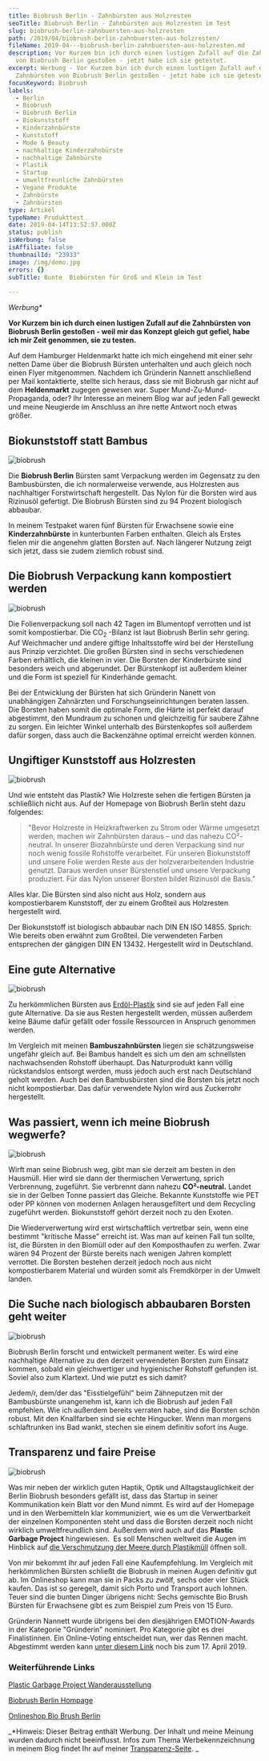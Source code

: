 ```yaml
---
title: Biobrush Berlin - Zahnbürsten aus Holzresten
seoTitle: Biobrush Berlin - Zahnbürsten aus Holzresten im Test
slug: biobrush-berlin-zahnbuersten-aus-holzresten
path: /2019/04/biobrush-berlin-zahnbuersten-aus-holzresten/
fileName: 2019-04---biobrush-berlin-zahnbuersten-aus-holzresten.md
description: Vor Kurzem bin ich durch einen lustigen Zufall auf die Zahnbürsten
  von Biobrush Berlin gestoßen - jetzt habe ich sie getestet.
excerpt: Werbung - Vor Kurzem bin ich durch einen lustigen Zufall auf die
  Zahnbürsten von Biobrush Berlin gestoßen - jetzt habe ich sie getestet.
focusKeyword: Biobrush
labels:
  - Berlin
  - Biobrush
  - Biobrush Berlin
  - Biokunststoff
  - Kinderzahnbürste
  - Kunststoff
  - Mode & Beauty
  - nachhaltige Kinderzahnbürste
  - nachhaltige Zahnbürste
  - Plastik
  - Startup
  - umweltfreunliche Zahnbürsten
  - Vegane Produkte
  - Zahnbürste
  - Zahnbürsten
type: Artikel
typeName: Produkttest
date: 2019-04-14T13:52:57.000Z
status: publish
isWerbung: false
isAffiliate: false
thumbnailId: "23933"
image: /img/demo.jpg
errors: {}
subTitle: Bunte  Biobürsten für Groß und Klein im Test
  
---
```


_Werbung\*_

**Vor Kurzem bin ich durch einen lustigen Zufall auf die Zahnbürsten von
Biobrush Berlin gestoßen - weil mir das Konzept gleich gut gefiel, habe ich mir
Zeit genommen, sie zu testen.**

Auf dem Hamburger Heldenmarkt hatte ich mich eingehend mit einer sehr netten
Dame über die Biobrush Bürsten unterhalten und auch gleich noch einen Flyer
mitgenommen. Nachdem ich Gründerin Nannett anschließend per Mail kontaktierte,
stellte sich heraus, dass sie mit Biobrush gar nicht auf dem **Heldenmarkt**
zugegen gewesen war. Super Mund-Zu-Mund-Propaganda, oder? Ihr Interesse an
meinem Blog war auf jeden Fall geweckt und meine Neugierde im Anschluss an ihre
nette Antwort noch etwas größer.

## Biokunststoff statt Bambus

![biobrush](http://cardamonchai.com/wp-content/uploads/2019/04/2019-04-05-biobrush-berlin-8-400x300.jpg "Biobrush Berlin im Test")

Die **Biobrush Berlin** Bürsten samt Verpackung werden im Gegensatz zu den
Bambusbürsten, die ich normalerweise verwende, aus Holzresten aus nachhaltiger
Forstwirtschaft hergestellt. Das Nylon für die Borsten wird aus Rizinusöl
gefertigt. Die Biobrush Bürsten sind zu 94 Prozent biologisch abbaubar.

In meinem Testpaket waren fünf Bürsten für Erwachsene sowie eine
**Kinderzahnbürste** in kunterbunten Farben enthalten. Gleich als Erstes fielen
mir die angenehm glatten Borsten auf. Nach längerer Nutzung zeigt sich jetzt,
dass sie zudem ziemlich robust sind.

## Die Biobrush Verpackung kann kompostiert werden

![biobrush](http://cardamonchai.com/wp-content/uploads/2019/04/2019-04-05-biobrush-berlin-2-400x300.jpg "Keine Panik - die Verpackung kann kompostiert werden.")

Die Folienverpackung soll nach 42 Tagen im Blumentopf verrotten und ist somit
kompostierbar. Die CO<sub>2 </sub>-Bilanz ist laut Biobrush Berlin sehr gering.
Auf Weichmacher und andere giftige Inhaltsstoffe wird bei der Herstellung aus
Prinzip verzichtet. Die großen Bürsten sind in sechs verschiedenen Farben
erhältlich, die kleinen in vier. Die Borsten der Kinderbürste sind besonders
weich und abgerundet. Der Bürstenkopf ist außerdem kleiner und die Form ist
speziell für Kinderhände gemacht.

Bei der Entwicklung der Bürsten hat sich Gründerin Nanett von unabhängigen
Zahnärzten und Forschungseinrichtungen beraten lassen. Die Borsten haben somit
die optimale Form, die Härte ist perfekt darauf abgestimmt, den Mundraum zu
schonen und gleichzeitig für saubere Zähne zu sorgen. Ein leichter Winkel
unterhalb des Bürstenkopfes soll außerdem dafür sorgen, dass auch die
Backenzähne optimal erreicht werden können.

## Ungiftiger Kunststoff aus Holzresten

![biobrush](http://cardamonchai.com/wp-content/uploads/2019/04/2019-04-05-biobrush-berlin-5-400x300.jpg "Der Kunststoff ist aus Holzresten.")

Und wie entsteht das Plastik? Wie Holzreste sehen die fertigen Bürsten ja
schließlich nicht aus. Auf der Homepage von Biobrush Berlin steht dazu
folgendes:

> "Bevor Holzreste in Heizkraftwerken zu Strom oder Wärme umgesetzt werden,
> machen wir Zahnbürsten daraus – und das nahezu CO²-neutral. In unserer
> Biozahnbürste und deren Verpackung sind nur noch wenig fossile Rohstoffe
> verarbeitet. Für unseren Biokunststoff und unsere Folie werden Reste aus der
> holzverarbeitenden Industrie genutzt. Daraus werden unser Bürstenstiel und
> unsere Verpackung produziert. Für das Nylon unserer Borsten bildet Rizinusöl
> die Basis."

Alles klar. Die Bürsten sind also nicht aus Holz, sondern aus kompostierbarem
Kunststoff, der zu einem Großteil aus Holzresten hergestellt wird.

Der Biokunststoff ist biologisch abbaubar nach DIN EN ISO 14855. Sprich: Wie
bereits oben erwähnt zum Großteil. Die verwendeten Farben entsprechen der
gängigen DIN EN 13432. Hergestellt wird in Deutschland.

## Eine gute Alternative

![biobrush](http://cardamonchai.com/wp-content/uploads/2019/04/2019-04-05-biobrush-berlin-400x300.jpg "Biobrush Berlin - eine gute Alternative")

Zu herkömmlichen Bürsten aus
[Erdöl-Plastik](/2017/08/kenia-sagt-plastiktueten-nein-danke/) sind sie auf
jeden Fall eine gute Alternative. Da sie aus Resten hergestellt werden, müssen
außerdem keine Bäume dafür gefällt oder fossile Ressourcen in Anspruch genommen
werden.

Im Vergleich mit meinen **Bambuszahnbürsten** liegen sie schätzungsweise
ungefähr gleich auf. Bei Bambus handelt es sich um den am schnellsten
nachwachsenden Rohstoff überhaupt. Das Naturprodukt kann völlig rückstandslos
entsorgt werden, muss jedoch auch erst nach Deutschland geholt werden. Auch bei
den Bambusbürsten sind die Borsten bis jetzt noch nicht kompostierbar. Das dafür
verwendete Nylon wird aus Zuckerrohr hergestellt.

## Was passiert, wenn ich meine Biobrush wegwerfe?

![biobrush](http://cardamonchai.com/wp-content/uploads/2019/04/2019-04-05-biobrush-berlin-6-400x300.jpg "Zu 94 Prozent biologisch abbaubar.")

Wirft man seine Biobrush weg, gibt man sie derzeit am besten in den Hausmüll.
Hier wird sie dann der thermischen Verwertung, sprich Verbrennung, zugeführt.
Sie verbrennt dann nahezu **CO²-neutral.** Landet sie in der Gelben Tonne
passiert das Gleiche. Bekannte Kunststoffe wie PET oder PP können von modernen
Anlagen herausgefiltert und dem Recycling zugeführt werden. Biokunststoff gehört
derzeit noch zu den Exoten.

Die Wiederverwertung wird erst wirtschaftlich vertretbar sein, wenn eine
bestimmt "kritische Masse" erreicht ist. Was man auf keinen Fall tun sollte,
ist, die Bürsten in den Biomüll oder auf den Komposthaufen zu werfen. Zwar wären
94 Prozent der Bürste bereits nach wenigen Jahren komplett verrottet. Die
Borsten bestehen derzeit jedoch noch aus nicht kompostierbarem Material und
würden somit als Fremdkörper in der Umwelt landen.

## Die Suche nach biologisch abbaubaren Borsten geht weiter

![biobrush](http://cardamonchai.com/wp-content/uploads/2019/04/2019-04-05-biobrush-berlin-3-400x300.jpg "Hoffentlich sind auch die Borsten bald kompostierbar.")

Biobrush Berlin forscht und entwickelt permanent weiter. Es wird eine
nachhaltige Alternative zu den derzeit verwendeten Borsten zum Einsatz kommen,
sobald ein gleichwertiger und hygienischer Rohstoff gefunden ist. Soviel also
zum Klartext. Und wie putzt es sich damit?

Jedem/r, dem/der das "Eisstielgefühl" beim Zähneputzen mit der Bambusbürste
unangenehm ist, kann ich die Biobrush auf jeden Fall empfehlen. Wie ich außerdem
bereits verraten habe, sind die Borsten schön robust. Mit den Knallfarben sind
sie echte Hingucker. Wenn man morgens schlaftrunken ins Bad wankt, stechen sie
einem definitiv sofort ins Auge.

## Transparenz und faire Preise

![biobrush](http://cardamonchai.com/wp-content/uploads/2019/04/2019-04-05-biobrush-berlin-4-400x300.jpg)

Was mir neben der wirklich guten Haptik, Optik und Alltagstauglichkeit der
Berlin Biobrush besonders gefällt ist, dass das Startup in seiner Kommunikation
kein Blatt vor den Mund nimmt. Es wird auf der Homepage und in den Werbemitteln
klar kommuniziert, wie es um die Verwertbarkeit der einzelnen Komponenten steht
und dass die Borsten derzeit noch nicht wirklich umweltfreundlich sind. Außerdem
wird auch auf das **Plastic Garbage Project** hingewiesen.  Es soll Menschen
weltweit die Augen im Hinblick auf
[die Verschmutzung der Meere durch Plastikmüll](/2018/08/replace-plastic-app-kueste-gegen-plastik/)
öffnen soll.

Von mir bekommt Ihr auf jeden Fall eine Kaufempfehlung. Im Vergleich mit
herkömmlichen Bürsten schließt die Biobrush in meinen Augen definitiv gut ab. Im
Onlineshop kann man sie in Packs zu zwölf, sechs oder vier Stück kaufen. Das ist
so geregelt, damit sich Porto und Transport auch lohnen. Teuer sind die bunten
Dinger übrigens nicht: Sechs gemischte Bio Brush Bürsten für Erwachsene gibt es
zum Beispiel zum Preis von 15 Euro.

Gründerin Nannett wurde übrigens bei den diesjährigen EMOTION-Awards in der
Kategorie "Gründerin" nominiert. Pro Kategorie gibt es drei Finalistinnen. Ein
Online-Voting entscheidet nun, wer das Rennen macht. Abgestimmt werden kann
[unter diesem Link](https://www.emotion.de/award-2019) noch bis zum 17.
April 2019.

### Weiterführende Links

[Plastic Garbage Project Wanderausstellung](https://www.plasticgarbageproject.org/)

[Biobrush Berlin Hompage](https://biobrush-berlin.com)

[Onlineshop Bio Brush Berlin](https://biobrush-berlin.com/shop/)

_\*Hinweis: Dieser Beitrag enthält Werbung. Der Inhalt und meine Meinung wurden
dadurch nicht beeinflusst. Infos zum Thema Werbekennzeichnung in meinem Blog
findet Ihr auf meiner [Transparenz-Seite](/werbung/). _

  